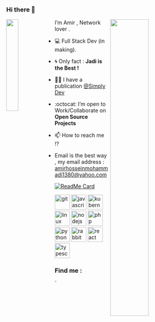 ### Hi there 👋

<img align="left" src="https://github.com/BlackIQ/BlackIQ/blob/main/Dev.jpg" width="25%"/>

<img align="right" src="https://github.com/BlackIQ/BlackIQ/blob/main/404.png" width="45%"/>

I’m Amir , Network lover .

- 💻 Full Stack Dev (in making).
- :cyclone: Only fact : **Jadi is the Best !**
- ✍🏻 I have a publication [@Simply Dev](https://medium.com/simply-dev)
- :octocat: I’m open to Work/Collaborate on **Open Source Projects**

- 📫 How to reach me !?
- Email is the best way , my email address : amirhosseinmohammadi1380@yahoo.com

[![ReadMe Card](https://github-readme-stats.vercel.app/api?username=BlackIQ&show_icons=true)](https://github.com/BlackIQ)

<p align="left"><img src="https://www.vectorlogo.zone/logos/git-scm/git-scm-icon.svg" alt="git" width="40" height="40"/> <img src="https://devicons.github.io/devicon/devicon.git/icons/javascript/javascript-original.svg" alt="javascript" width="40" height="40"/> <img src="https://www.vectorlogo.zone/logos/kubernetes/kubernetes-icon.svg" alt="kubernetes" width="40" height="40"/> <img src="https://devicons.github.io/devicon/devicon.git/icons/linux/linux-original.svg" alt="linux" width="40" height="40"/> <img src="https://devicons.github.io/devicon/devicon.git/icons/nodejs/nodejs-original-wordmark.svg" alt="nodejs" width="40" height="40"/> <img src="https://devicons.github.io/devicon/devicon.git/icons/php/php-original.svg" alt="php" width="40" height="40"/> <img src="https://devicons.github.io/devicon/devicon.git/icons/python/python-original.svg" alt="python" width="40" height="40"/> <img src="https://www.vectorlogo.zone/logos/rabbitmq/rabbitmq-icon.svg" alt="rabbitMQ" width="40" height="40"/> <img src="https://devicons.github.io/devicon/devicon.git/icons/react/react-original-wordmark.svg" alt="react" width="40" height="40"/> <img src="https://devicons.github.io/devicon/devicon.git/icons/typescript/typescript-original.svg" alt="typescript" width="40" height="40"/></p>

### Find me :
[<img src="https://img.icons8.com/color/48/000000/twitter.png" width="3.5%"/>](https://twitter.com/GNU_Amir)